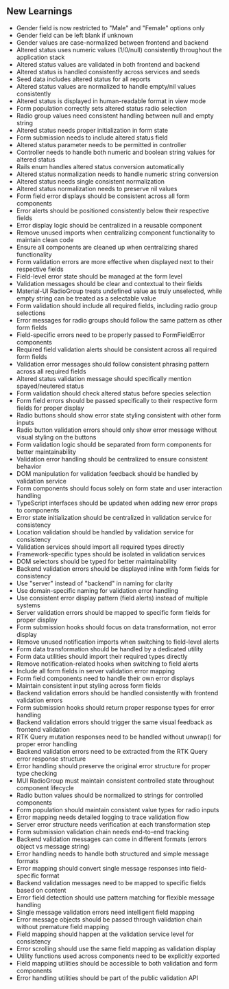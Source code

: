 ## New Learnings
- Gender field is now restricted to "Male" and "Female" options only
- Gender field can be left blank if unknown
- Gender values are case-normalized between frontend and backend
- Altered status uses numeric values (1/0/null) consistently throughout the application stack
- Altered status values are validated in both frontend and backend
- Altered status is handled consistently across services and seeds
- Seed data includes altered status for all reports
- Altered status values are normalized to handle empty/nil values consistently
- Altered status is displayed in human-readable format in view mode
- Form population correctly sets altered status radio selection
- Radio group values need consistent handling between null and empty string
- Altered status needs proper initialization in form state
- Form submission needs to include altered status field
- Altered status parameter needs to be permitted in controller
- Controller needs to handle both numeric and boolean string values for altered status
- Rails enum handles altered status conversion automatically
- Altered status normalization needs to handle numeric string conversion
- Altered status needs single consistent normalization
- Altered status normalization needs to preserve nil values
- Form field error displays should be consistent across all form components
- Error alerts should be positioned consistently below their respective fields
- Error display logic should be centralized in a reusable component
- Remove unused imports when centralizing component functionality to maintain clean code
- Ensure all components are cleaned up when centralizing shared functionality
- Form validation errors are more effective when displayed next to their respective fields
- Field-level error state should be managed at the form level
- Validation messages should be clear and contextual to their fields
- Material-UI RadioGroup treats undefined value as truly unselected, while empty string can be treated as a selectable value
- Form validation should include all required fields, including radio group selections
- Error messages for radio groups should follow the same pattern as other form fields
- Field-specific errors need to be properly passed to FormFieldError components
- Required field validation alerts should be consistent across all required form fields
- Validation error messages should follow consistent phrasing pattern across all required fields
- Altered status validation message should specifically mention spayed/neutered status
- Form validation should check altered status before species selection
- Form field errors should be passed specifically to their respective form fields for proper display
- Radio buttons should show error state styling consistent with other form inputs
- Radio button validation errors should only show error message without visual styling on the buttons
- Form validation logic should be separated from form components for better maintainability
- Validation error handling should be centralized to ensure consistent behavior
- DOM manipulation for validation feedback should be handled by validation service
- Form components should focus solely on form state and user interaction handling
- TypeScript interfaces should be updated when adding new error props to components
- Error state initialization should be centralized in validation service for consistency
- Location validation should be handled by validation service for consistency
- Validation services should import all required types directly
- Framework-specific types should be isolated in validation services
- DOM selectors should be typed for better maintainability
- Backend validation errors should be displayed inline with form fields for consistency
- Use "server" instead of "backend" in naming for clarity
- Use domain-specific naming for validation error handling
- Use consistent error display pattern (field alerts) instead of multiple systems
- Server validation errors should be mapped to specific form fields for proper display
- Form submission hooks should focus on data transformation, not error display
- Remove unused notification imports when switching to field-level alerts
- Form data transformation should be handled by a dedicated utility
- Form data utilities should import their required types directly
- Remove notification-related hooks when switching to field alerts
- Include all form fields in server validation error mapping
- Form field components need to handle their own error displays
- Maintain consistent input styling across form fields
- Backend validation errors should be handled consistently with frontend validation errors
- Form submission hooks should return proper response types for error handling
- Backend validation errors should trigger the same visual feedback as frontend validation
- RTK Query mutation responses need to be handled without unwrap() for proper error handling
- Backend validation errors need to be extracted from the RTK Query error response structure
- Error handling should preserve the original error structure for proper type checking
- MUI RadioGroup must maintain consistent controlled state throughout component lifecycle
- Radio button values should be normalized to strings for controlled components
- Form population should maintain consistent value types for radio inputs
- Error mapping needs detailed logging to trace validation flow
- Server error structure needs verification at each transformation step
- Form submission validation chain needs end-to-end tracking
- Backend validation messages can come in different formats (errors object vs message string)
- Error handling needs to handle both structured and simple message formats
- Error mapping should convert single message responses into field-specific format
- Backend validation messages need to be mapped to specific fields based on content
- Error field detection should use pattern matching for flexible message handling
- Single message validation errors need intelligent field mapping
- Error message objects should be passed through validation chain without premature field mapping
- Field mapping should happen at the validation service level for consistency
- Error scrolling should use the same field mapping as validation display
- Utility functions used across components need to be explicitly exported
- Field mapping utilities should be accessible to both validation and form components
- Error handling utilities should be part of the public validation API
